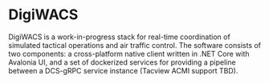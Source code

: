 # DigiWACS
DigiWACS is a work-in-progress stack for real-time coordination of simulated tactical operations and air traffic control. The software consists of two components: a cross-platform native client written in .NET Core with Avalonia UI, and a set of dockerized services for providing a pipeline between a DCS-gRPC service instance (Tacview ACMI support TBD).
